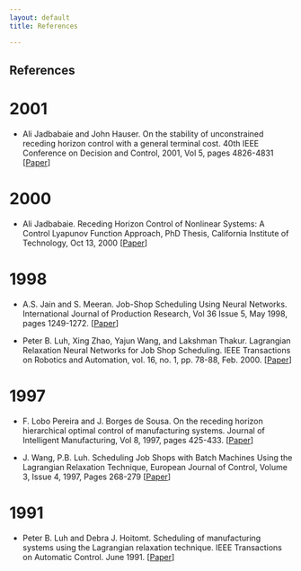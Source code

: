 ```yaml
---
layout: default
title: References

---
```


References
------

2001
====

 - Ali Jadbabaie and John Hauser. On the stability of unconstrained receding horizon control with a general terminal cost. 40th IEEE Conference on Decision and Control, 2001, Vol 5, pages 4826-4831 \[[Paper](/uploads/on-the-stability-of-RH-Control.pdf)\]

2000
====

 - Ali Jadbabaie. Receding Horizon Control of Nonlinear Systems: A Control Lyapunov Function Approach, PhD Thesis, California Institute of Technology, Oct 13, 2000 \[[Paper](/uploads/jadbabaie00receding.pdf)\]

1998
====

- A.S. Jain and S. Meeran. Job-Shop Scheduling Using Neural Networks. International Journal of Production Research, Vol 36 Issue 5, May 1998, pages 1249-1272.
\[[Paper](/uploads/jain98jobshop.pdf)\]

- Peter B. Luh, Xing Zhao, Yajun Wang, and Lakshman Thakur. Lagrangian Relaxation Neural Networks for Job Shop Scheduling. IEEE Transactions on Robotics and Automation, vol. 16, no. 1, pp. 78-88, Feb. 2000. \[[Paper](/uploads/luh98lagrangian.pdf)\]

1997
====

- F. Lobo Pereira and J. Borges de Sousa. On the receding horizon hierarchical optimal control of manufacturing systems. Journal of Intelligent Manufacturing, Vol 8, 1997, pages 425-433. \[[Paper](/uploads/SousaLobo.pdf)\]

- J. Wang, P.B. Luh. Scheduling Job Shops with Batch Machines Using the Lagrangian Relaxation Technique, European Journal of Control, Volume 3, Issue 4, 1997, Pages 268-279 \[[Paper](/uploads/scheduling-job-shops-with.pdf)\]

1991
====

- Peter B. Luh and Debra J. Hoitomt. Scheduling of manufacturing systems using the Lagrangian relaxation technique. IEEE Transactions on Automatic Control. June 1991. \[[Paper](/uploads/luh91scheduling.pdf)\]
